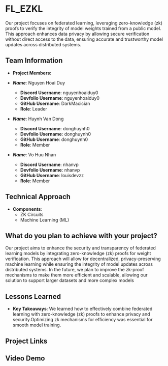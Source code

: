 #  FL_EZKL

Our project focuses on federated learning, leveraging zero-knowledge (zk) proofs to verify the integrity of model weights trained from a public model.
This approach enhances data privacy by allowing secure verification without direct access to the data, ensuring accurate and trustworthy model updates across distributed systems.

## Team Information

- **Project Members:**

- ***Name***: Nguyen Hoai Duy
  - **Discord Username**: nguyenhoaiduy0
  - **Devfolio Username**: nguyenhoaiduy0
  - **GitHub Username**: DarkMacician
  - **Role**: Leader

- ***Name***: Huynh Van Dong
    - **Discord Username**: donghuynh0
    - **Devfolio Username**: donghuynh0
    - **GitHub Username**: donghuynh0
    - **Role**: Member
      
- ***Name***: Vo Huu Nhan 
  - **Discord Username**: nhanvp
  - **Devfolio Username**: nhanvp
  - **GitHub Username**: louisdevzz
  - **Role**: Member
      
## Technical Approach

- **Components**:
  - ZK Circuits
  - Machine Learning (ML)

## What do you plan to achieve with your project?

Our project aims to enhance the security and transparency of federated learning models by integrating zero-knowledge (zk) proofs for weight verification.
This approach will allow for decentralized, privacy-preserving machine learning while ensuring the integrity of model updates across distributed systems.
In the future, we plan to improve the zk-proof mechanisms to make them more efficient and scalable, allowing our solution to support larger datasets and more complex models

## Lessons Learned 

- **Key Takeaways**: We learned how to effectively combine federated learning with zero-knowledge (zk) proofs to enhance privacy and security.Optimizing zk mechanisms for efficiency was essential for smooth model training.

## Project Links 


## Video Demo 

